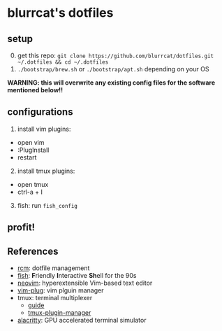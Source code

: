 # blurrcat's dotfiles

## setup

0. get this repo: `git clone https://github.com/blurrcat/dotfiles.git ~/.dotfiles && cd ~/.dotfiles`
1. `./bootstrap/brew.sh` or `./bootstrap/apt.sh` depending on your OS

**WARNING: this will overwrite any existing config files for the software mentioned below!!**

## configurations

1. install vim plugins:
  - open vim
  - :PlugInstall
  - restart
2. install tmux plugins:
  - open tmux
  - ctrl-a + I
3. fish: run `fish_config`

## profit!


## References
- [rcm](https://github.com/thoughtbot/rcm): dotfile management
- [fish](https://fishshell.com/): **F**riendly **I**nteractive **Sh**ell for the 90s
- [neovim](https://neovim.io/): hyperextensible Vim-based text editor
- [vim-plug](https://github.com/junegunn/vim-plug): vim plguin manager
- tmux: terminal multiplexer
  - [guide](https://thoughtbot.com/upcase/tmux)
  - [tmux-plugin-manager](https://github.com/tmux-plugins/tpm)
- [alacritty](https://github.com/alacritty/alacritty): GPU accelerated terminal simulator
